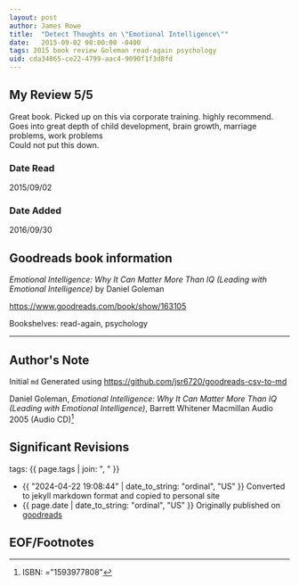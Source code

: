 ```yaml
---
layout: post
author: James Rowe
title:  "Detect Thoughts on \"Emotional Intelligence\""
date:   2015-09-02 00:00:00 -0400
tags: 2015 book review Goleman read-again psychology
uid: cda34865-ce22-4799-aac4-9090f1f3d8fd
---
```




## My Review 5/5

Great book. Picked up on this via corporate training. highly recommend.<br/>Goes into great depth of child development, brain growth, marriage problems, work problems<br/>Could not put this down.

### Date Read
2015/09/02

### Date Added
2016/09/30

## Goodreads book information

*Emotional Intelligence: Why It Can Matter More Than IQ (Leading with Emotional Intelligence)* by Daniel Goleman

https://www.goodreads.com/book/show/163105

Bookshelves: read-again, psychology

---

## Author's Note

Initial `md` Generated using https://github.com/jsr6720/goodreads-csv-to-md

Daniel Goleman, *Emotional Intelligence: Why It Can Matter More Than IQ (Leading with Emotional Intelligence)*, Barrett Whitener Macmillan Audio 2005 (Audio CD)[^1]

## Significant Revisions

tags: {{ page.tags | join: ", " }} <!-- todo move this somewhere -->

- {{ "2024-04-22 19:08:44" | date_to_string: "ordinal", "US" }} Converted to jekyll markdown format and copied to personal site
- {{ page.date | date_to_string: "ordinal", "US" }} Originally published on [goodreads](https://www.goodreads.com)

## EOF/Footnotes

[^1]: ISBN: ="1593977808"